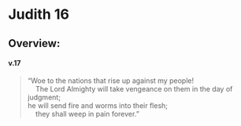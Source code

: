 # Judith 16

## Overview:


#### v.17
>“Woe to the nations that rise up against my people!  
    The Lord Almighty will take vengeance on them in the day of judgment;  
he will send fire and worms into their flesh;  
    they shall weep in pain forever.”


